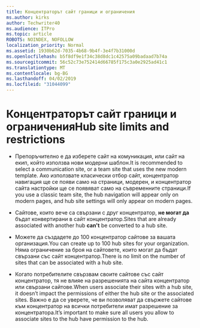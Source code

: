 ```yaml
---
title: Концентраторът сайт граници и ограничения
ms.author: kirks
author: Techwriter40
ms.audience: ITPro
ms.topic: article
ROBOTS: NOINDEX, NOFOLLOW
localization_priority: Normal
ms.assetid: 1930b62d-7035-4b68-9b4f-3e4f7b31000d
ms.openlocfilehash: b5f8df9e1f34c38d8dc1c42575a09badaad7b74a
ms.sourcegitcommit: 56c52c73e752414d66785f175c3a0e2925ad41c1
ms.translationtype: MT
ms.contentlocale: bg-BG
ms.lasthandoff: 04/02/2019
ms.locfileid: "31044099"
---
```

# <a name="hub-site-limits-and-restrictions"></a><span data-ttu-id="fc858-102">Концентраторът сайт граници и ограничения</span><span class="sxs-lookup"><span data-stu-id="fc858-102">Hub site limits and restrictions</span></span>


- <span data-ttu-id="fc858-103">Препоръчително е да изберете сайт на комуникация, или сайт на екип, който използва нови модерни шаблон.</span><span class="sxs-lookup"><span data-stu-id="fc858-103">It is recommended to select a communication site, or a team site that uses the new modern template.</span></span> <span data-ttu-id="fc858-104">Ако използвате класически отбор сайт, концентратор навигация ще се появи само на страници, модерен, и концентратор сайта настройки ще се появяват само на съвременните страници.</span><span class="sxs-lookup"><span data-stu-id="fc858-104">If you use a classic team site, the hub navigation will appear only on modern pages, and hub site settings will only appear on modern pages.</span></span>


- <span data-ttu-id="fc858-105">Сайтове, които вече са свързани с друг концентратор, **не могат да** бъдат конвертирани в сайт концентратор.</span><span class="sxs-lookup"><span data-stu-id="fc858-105">Sites that are already associated with another hub **can't** be converted to a hub site.</span></span>


- <span data-ttu-id="fc858-106">Можете да създадете до 100 концентратор сайтове за вашата организация.</span><span class="sxs-lookup"><span data-stu-id="fc858-106">You can create up to 100 hub sites for your organization.</span></span> <span data-ttu-id="fc858-107">Няма ограничение за броя на сайтовете, които могат да бъдат свързани със сайт концентратор.</span><span class="sxs-lookup"><span data-stu-id="fc858-107">There is no limit on the number of sites that can be associated with a hub site.</span></span>


- <span data-ttu-id="fc858-108">Когато потребителите свързвам своите сайтове със сайт концентратор, тя не влияе на разрешенията на сайта концентратор или свързани сайтове.</span><span class="sxs-lookup"><span data-stu-id="fc858-108">When users associate their sites with a hub site, it doesn’t impact the permissions of either the hub site or the associated sites.</span></span> <span data-ttu-id="fc858-109">Важно е да се уверете, че ви позволяват да свържете сайтове към концентратор на всички потребители имат разрешение за концентратора.</span><span class="sxs-lookup"><span data-stu-id="fc858-109">It’s important to make sure all users you allow to associate sites to the hub have permission to the hub.</span></span>

